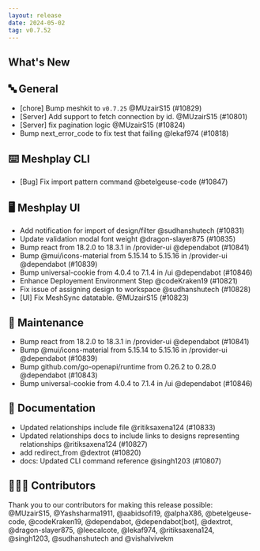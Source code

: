 ```yaml
---
layout: release
date: 2024-05-02
tag: v0.7.52
---
```


## What's New
## 🔤 General
- [chore] Bump meshkit to `v0.7.25` @MUzairS15 (#10829)
- [Server] Add support to fetch connection by id. @MUzairS15 (#10801)
- [Server] fix pagination logic @MUzairS15 (#10824)
- Bump next_error_code to fix test that failing @lekaf974 (#10818)

## ⌨️ Meshplay CLI

- [Bug] Fix import pattern command @betelgeuse-code (#10847)

## 🖥 Meshplay UI

- Add notification for import of design/filter @sudhanshutech (#10831)
- Update validation modal font weight @dragon-slayer875 (#10835)
- Bump react from 18.2.0 to 18.3.1 in /provider-ui @dependabot (#10841)
- Bump @mui/icons-material from 5.15.14 to 5.15.16 in /provider-ui @dependabot (#10839)
- Bump universal-cookie from 4.0.4 to 7.1.4 in /ui @dependabot (#10846)
- Enhance Deployement Environment Step  @codeKraken19 (#10821)
- Fix issue of assigning design to workspace @sudhanshutech (#10828)
- [UI] Fix MeshSync datatable. @MUzairS15 (#10823)

## 🧰 Maintenance

- Bump react from 18.2.0 to 18.3.1 in /provider-ui @dependabot (#10841)
- Bump @mui/icons-material from 5.15.14 to 5.15.16 in /provider-ui @dependabot (#10839)
- Bump github.com/go-openapi/runtime from 0.26.2 to 0.28.0 @dependabot (#10843)
- Bump universal-cookie from 4.0.4 to 7.1.4 in /ui @dependabot (#10846)

## 📖 Documentation

- Updated relationships include file @ritiksaxena124 (#10833)
- Updated relationships docs to include links to designs representing relationships @ritiksaxena124 (#10827)
- add redirect_from @dextrot (#10820)
- docs: Updated CLI command reference @singh1203 (#10807)

## 👨🏽‍💻 Contributors

Thank you to our contributors for making this release possible:
@MUzairS15, @Yashsharma1911, @aabidsofi19, @alphaX86, @betelgeuse-code, @codeKraken19, @dependabot, @dependabot[bot], @dextrot, @dragon-slayer875, @leecalcote, @lekaf974, @ritiksaxena124, @singh1203, @sudhanshutech and @vishalvivekm
